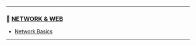 




---

### 🔗 [NETWORK & WEB](/study/network-and-web/)

- [Network Basics](/study/network-and-web/network-basics.md)

---
